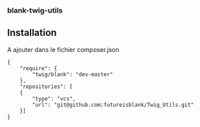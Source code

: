 ### blank-twig-utils

## Installation

A ajouter dans le fichier composer.json
```
{
    "require": {
        "twig/blank": "dev-master"
    },
    "repositories": [
    {
        "type": "vcs",
        "url": "git@github.com:futureisblank/Twig_Utils.git"
    }]
}
```
